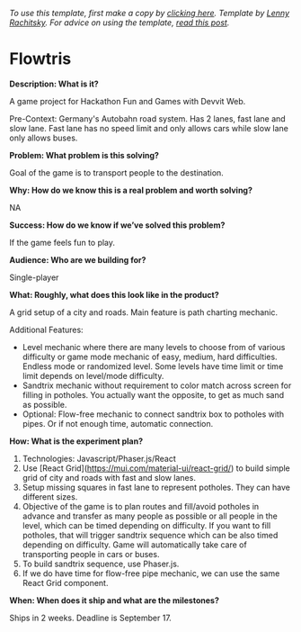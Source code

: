 *To use this template, first make a copy by* [*clicking here*](https://docs.google.com/document/d/1541V32QgSwyCFWxtiMIThn-6n-2s7fVWztEWVa970uo/copy)*. Template by* [*Lenny Rachitsky*](https://www.lennyrachitsky.com/)*. For advice on using the template,* [*read this post*](https://uxdesign.cc/how-to-solve-problems-6bf14222e424?sk=7d60d49dd3f7feb571b108e2ca515824)*.*

# Flowtris

**Description: What is it?**  


A game project for Hackathon Fun and Games with Devvit Web.



Pre-Context: Germany's Autobahn road system. Has 2 lanes, fast lane and slow lane. Fast lane has no speed limit and only allows cars while slow lane only allows buses.



**Problem: What problem is this solving?**  


Goal of the game is to transport people to the destination.



**Why: How do we know this is a real problem and worth solving?**  



NA



**Success: How do we know if we’ve solved this problem?**  


If the game feels fun to play.



**Audience: Who are we building for?**  


Single-player



**What: Roughly, what does this look like in the product?**  


A grid setup of a city and roads. Main feature is path charting mechanic.



Additional Features:

* Level mechanic where there are many levels to choose from of various difficulty or game mode mechanic of easy, medium, hard difficulties. Endless mode or randomized level. Some levels have time limit or time limit depends on level/mode difficulty.
* Sandtrix mechanic without requirement to color match across screen for filling in potholes. You actually want the opposite, to get as much sand as possible.
* Optional: Flow-free mechanic to connect sandtrix box to potholes with pipes. Or if not enough time, automatic connection.



**How: What is the experiment plan?**  


1. Technologies: Javascript/Phaser.js/React
2. Use \[React Grid](https://mui.com/material-ui/react-grid/) to build simple grid of city and roads with fast and slow lanes.
3. Setup missing squares in fast lane to represent potholes. They can have different sizes.
4. Objective of the game is to plan routes and fill/avoid potholes in advance and transfer as many people as possible or all people in the level, which can be timed depending on difficulty. If you want to fill potholes, that will trigger sandtrix sequence which can be also timed depending on difficulty. Game will automatically take care of transporting people in cars or buses.
5. To build sandtrix sequence, use Phaser.js.
6. If we do have time for flow-free pipe mechanic, we can use the same React Grid component.



**When: When does it ship and what are the milestones?**  


Ships in 2 weeks. Deadline is September 17.

